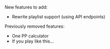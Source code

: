 New features to add:
- Rewrite playlist support (using API endpoints)

Previously removed features:
- One PP calculator
- If you play like this...
